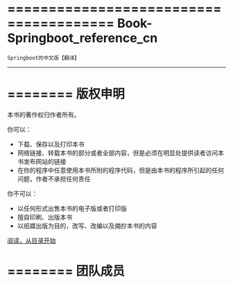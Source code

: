 =======================================
Book-Springboot_reference_cn
=======================================
	Springboot的中文版【翻译】
--------------------------------------

========
版权申明
========

本书的著作权归作者所有。

你可以：

- 下载、保存以及打印本书
- 网络链接、转载本书的部分或者全部内容，但是必须在明显处提供读者访问本书发布网站的链接
- 在你的程序中任意使用本书所附的程序代码，但是由本书的程序所引起的任何问题，作者不承担任何责任

你不可以：

- 以任何形式出售本书的电子版或者打印版
- 擅自印刷、出版本书
- 以纸媒出版为目的，改写、改编以及摘抄本书的内容

[阅读，从目录开始](source/perface.md)

========
团队成员
========

